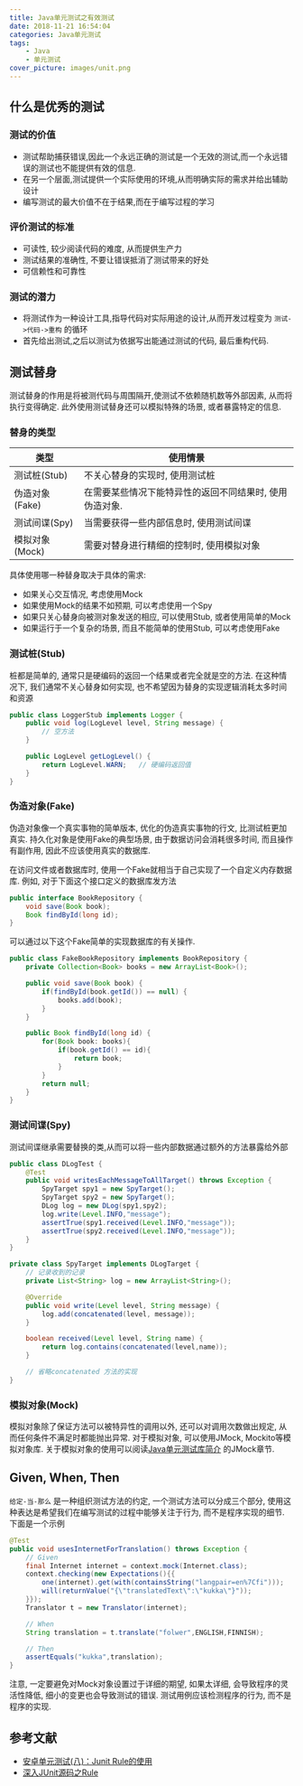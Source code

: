 ```yaml
---
title: Java单元测试之有效测试
date: 2018-11-21 16:54:04
categories: Java单元测试
tags:
    - Java
    - 单元测试
cover_picture: images/unit.png
---
```





什么是优秀的测试
---------------------

### 测试的价值
- 测试帮助捕获错误,因此一个永远正确的测试是一个无效的测试,而一个永远错误的测试也不能提供有效的信息.
- 在另一个层面,测试提供一个实际使用的环境,从而明确实际的需求并给出辅助设计
- 编写测试的最大价值不在于结果,而在于编写过程的学习


### 评价测试的标准
- 可读性, 较少阅读代码的难度, 从而提供生产力
- 测试结果的准确性, 不要让错误抵消了测试带来的好处
- 可信赖性和可靠性

### 测试的潜力
- 将测试作为一种设计工具,指导代码对实际用途的设计,从而开发过程变为 `测试->代码->重构` 的循环
- 首先给出测试,之后以测试为依据写出能通过测试的代码, 最后重构代码. 




测试替身
-----------

测试替身的作用是将被测代码与周围隔开,使测试不依赖随机数等外部因素, 从而将执行变得确定. 此外使用测试替身还可以模拟特殊的场景, 或者暴露特定的信息.


### 替身的类型

类型           |    使用情景
---------------|------------------------------------------------------------
测试桩(Stub)    | 不关心替身的实现时, 使用测试桩
伪造对象(Fake)  | 在需要某些情况下能特异性的返回不同结果时, 使用伪造对象.
测试间谍(Spy)   | 当需要获得一些内部信息时, 使用测试间谍
模拟对象(Mock)  | 需要对替身进行精细的控制时, 使用模拟对象

具体使用哪一种替身取决于具体的需求:
- 如果关心交互情况, 考虑使用Mock
- 如果使用Mock的结果不如预期, 可以考虑使用一个Spy
- 如果只关心替身向被测对象发送的相应, 可以使用Stub, 或者使用简单的Mock
- 如果运行于一个复杂的场景, 而且不能简单的使用Stub, 可以考虑使用Fake


### 测试桩(Stub)

桩都是简单的, 通常只是硬编码的返回一个结果或者完全就是空的方法. 在这种情况下, 我们通常不关心替身如何实现, 也不希望因为替身的实现逻辑消耗太多时间和资源

``` java
public class LoggerStub implements Logger {
    public void log(LogLevel level, String message) {
        // 空方法
    }

    public LogLevel getLogLevel() {
        return LogLevel.WARN;   // 硬编码返回值
    }
}
```

### 伪造对象(Fake)

伪造对象像一个真实事物的简单版本, 优化的伪造真实事物的行文, 比测试桩更加真实. 持久化对象是使用Fake的典型场景, 由于数据访问会消耗很多时间, 而且操作有副作用, 因此不应该使用真实的数据库.

在访问文件或者数据库时, 使用一个Fake就相当于自己实现了一个自定义内存数据库. 例如, 对于下面这个接口定义的数据库发方法

``` java
public interface BookRepository {
    void save(Book book);
    Book findById(long id);
}
```

可以通过以下这个Fake简单的实现数据库的有关操作. 

``` java
public class FakeBookRepository implements BookRepository {
    private Collection<Book> books = new ArrayList<Book>();

    public void save(Book book) {
        if(findById(book.getId()) == null) {
            books.add(book);
        }
    }

    public Book findById(long id) {
        for(Book book: books){
            if(book.getId() == id){
                return book;
            }
        }
        return null;
    }
}
```

### 测试间谍(Spy)

测试间谍继承需要替换的类,从而可以将一些内部数据通过额外的方法暴露给外部

``` java
public class DLogTest {
    @Test
    public void writesEachMessageToAllTarget() throws Exception {
        SpyTarget spy1 = new SpyTarget();
        SpyTarget spy2 = new SpyTarget();
        DLog log = new DLog(spy1,spy2);
        log.write(Level.INFO,"message");
        assertTrue(spy1.received(Level.INFO,"message"));
        assertTrue(spy2.received(Level.INFO,"message"));
    }
}

private class SpyTarget implements DLogTarget {
    // 记录收到的记录
    private List<String> log = new ArrayList<String>();

    @Override
    public void write(Level level, String message) {
        log.add(concatenated(level, message));
    }

    boolean received(Level level, String name) {
        return log.contains(concatenated(level,name));
    }

    // 省略concatenated 方法的实现
}
```

### 模拟对象(Mock)

模拟对象除了保证方法可以被特异性的调用以外, 还可以对调用次数做出规定, 从而任何条件不满足时都能抛出异常. 对于模拟对象, 可以使用JMock, Mockito等模拟对象库. 关于模拟对象的使用可以阅读[Java单元测试库简介](http://lizec.top/2018/11/17/Java%E5%8D%95%E5%85%83%E6%B5%8B%E8%AF%95%E5%BA%93%E7%AE%80%E4%BB%8B/#JMock%E4%BD%BF%E7%94%A8) 的JMock章节.


Given, When, Then
-------------------------

`给定-当-那么` 是一种组织测试方法的约定, 一个测试方法可以分成三个部分, 使用这种表达是希望我们在编写测试的过程中能够关注于行为, 而不是程序实现的细节. 下面是一个示例

``` java
@Test
public void usesInternetForTranslation() throws Exception {
    // Given
    final Internet internet = context.mock(Internet.class);
    context.checking(new Expectations(){{
        one(internet).get(with(containsString("langpair=en%7Cfi")));
        will(returnValue("{\"translatedText\":\"kukka\"}"));
    }});
    Translator t = new Translator(internet);

    // When
    String translation = t.translate("folwer",ENGLISH,FINNISH);

    // Then
    assertEquals("kukka",translation);
}
```

注意, 一定要避免对Mock对象设置过于详细的期望, 如果太详细, 会导致程序的灵活性降低, 细小的变更也会导致测试的错误. 测试用例应该检测程序的行为, 而不是程序的实现.




参考文献
-------------------
- [安卓单元测试(八)：Junit Rule的使用](http://chriszou.com/2016/07/09/junit-rule.html)
- [深入JUnit源码之Rule](http://www.blogjava.net/DLevin/archive/2012/05/12/377955.html)